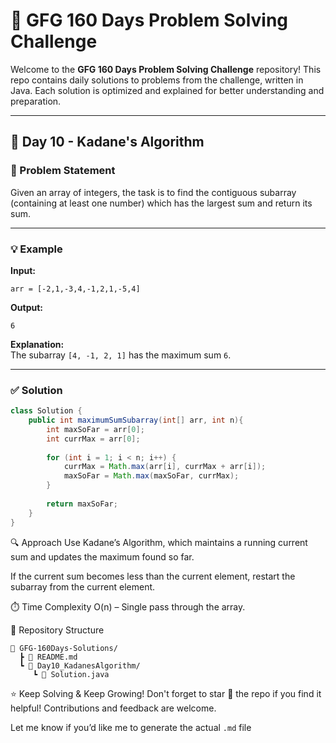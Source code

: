# 🧠 GFG 160 Days Problem Solving Challenge

Welcome to the **GFG 160 Days Problem Solving Challenge** repository! This repo contains daily solutions to problems from the challenge, written in Java. Each solution is optimized and explained for better understanding and preparation.

---

## 📅 Day 10 - Kadane's Algorithm

### 🔸 Problem Statement

Given an array of integers, the task is to find the contiguous subarray (containing at least one number) which has the largest sum and return its sum.

---

### 💡 Example

**Input:**
```
arr = [-2,1,-3,4,-1,2,1,-5,4]
```


**Output:**
```
6
```

**Explanation:**  
The subarray `[4, -1, 2, 1]` has the maximum sum `6`.

---

### ✅ Solution

```java
class Solution {
    public int maximumSumSubarray(int[] arr, int n){
        int maxSoFar = arr[0];
        int currMax = arr[0];
        
        for (int i = 1; i < n; i++) {
            currMax = Math.max(arr[i], currMax + arr[i]);
            maxSoFar = Math.max(maxSoFar, currMax);
        }
        
        return maxSoFar;
    }
}
```
🔍 Approach
Use Kadane’s Algorithm, which maintains a running current sum and updates the maximum found so far.

If the current sum becomes less than the current element, restart the subarray from the current element.

⏱️ Time Complexity
O(n) – Single pass through the array.

📁 Repository Structure
```
📂 GFG-160Days-Solutions/
  ┣ 📄 README.md
  ┗ 📁 Day10_KadanesAlgorithm/
     ┗ 📄 Solution.java
```
⭐️ Keep Solving & Keep Growing!
Don't forget to star 🌟 the repo if you find it helpful! Contributions and feedback are welcome.


Let me know if you’d like me to generate the actual `.md` file 

